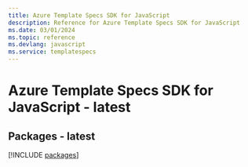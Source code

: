 ```yaml
---
title: Azure Template Specs SDK for JavaScript
description: Reference for Azure Template Specs SDK for JavaScript
ms.date: 03/01/2024
ms.topic: reference
ms.devlang: javascript
ms.service: templatespecs
---
```

# Azure Template Specs SDK for JavaScript - latest
## Packages - latest
[!INCLUDE [packages](template-specs-index.md)]